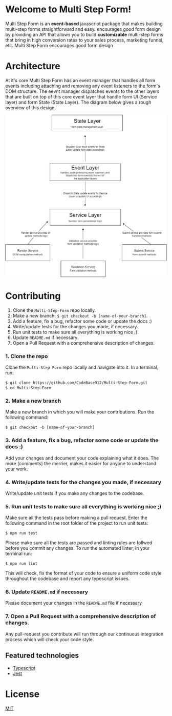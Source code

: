 <!--Put badges at the very top -->
<!-- Travis CI: change the repos (required) -->
<!-- Metrics collection: Follow the setup instructions for the appropriate client in https://github.com/IBM/metrics-collector-service (required) -->
<!-- remove metrics badge if no metrics collection is performed -->

# Welcome to Multi Step Form!

Multi Step Form is an **event-based** javascript package that makes building multi-step forms straightforward and easy. encourages good form design by providing an API that allows you to build **customizable** multi-step forms that bring in high conversion rates to your sales process, marketing funnel, etc. Multi Step Form encourages good form design

# Architecture

At it's core Multi Step Form has an event manager that handles all form events including attaching and removing any event listeners to the form's DOM structure. The eevnt manager dispatches events to the other layers that are built on top of this core event layer that handle form UI (Service layer) and form State (State Layer). The diagram below gives a rough overview of this design.

![Architechture](architecture.png 'Architechture')

# Contributing

1. Clone the `Multi-Step-Form` repo locally.
2. Make a new branch: `$ git checkout -b [name-of-your-branch]`.
3. Add a feature, fix a bug, refactor some code or update the docs :)
4. Write/update tests for the changes you made, if necessary.
5. Run unit tests to make sure all everything is working nice ;).
6. Update `README.md` if necessary.
7. Open a Pull Request with a comprehensive description of changes.

### 1. Clone the repo

Clone the `Multi-Step-Form` repo locally and navigate into it. In a terminal, run:

```
$ git clone https://github.com/CodeBase912/Multi-Step-Form.git
$ cd Multi-Step-Form
```

### 2. Make a new branch

Make a new branch in which you will make your contributions. Run the following command:

```
$ git checkout -b [name-of-your-branch]
```

### 3. Add a feature, fix a bug, refactor some code or update the docs :)

Add your changes and document your code explaining what it does. The more (comments) the merrier, makes it easier for anyone to understand your work.

### 4. Write/update tests for the changes you made, if necessary

Write/update unit tests if you make any changes to the codebase.

### 5. Run unit tests to make sure all everything is working nice ;)

Make sure all the tests pass before making a pull request. Enter the following command
in the root folder of the project to run unit tests:

```
$ npm run test
```

Please make sure all the tests are passed and linting rules are follwed before you commit any changes. To run the automated linter, in your terminal run:

```
$ npm run lint
```

This will check, fix the format of your code to ensure a uniform code style throughout the codebase and report any typescript issues.

### 6. Update `README.md` if necessary

Please document your changes in the `README.md` file if necessary

### 7. Open a Pull Request with a comprehensive description of changes.

Any pull-request you contribute will run through our continuous integration process which will check your code style.

## Featured technologies

- [Typescript](https://www.typescriptlang.org/)
- [Jest](https://jestjs.io/)

# License

[MIT](LICENSE)
